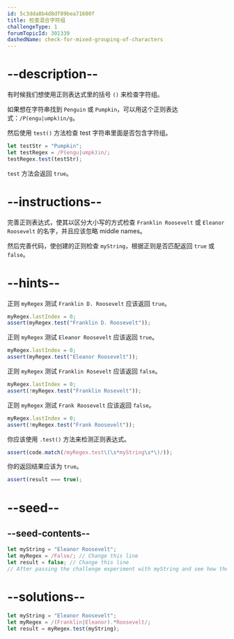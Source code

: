```yaml
---
id: 5c3dda8b4d8df89bea71600f
title: 检查混合字符组
challengeType: 1
forumTopicId: 301339
dashedName: check-for-mixed-grouping-of-characters
---
```


# --description--

有时候我们想使用正则表达式里的括号 `()` 来检查字符组。

如果想在字符串找到 `Penguin` 或 `Pumpkin`，可以用这个正则表达式：`/P(engu|umpk)in/g`。

然后使用 `test()` 方法检查 test 字符串里面是否包含字符组。

```js
let testStr = "Pumpkin";
let testRegex = /P(engu|umpk)in/;
testRegex.test(testStr);
```

`test` 方法会返回 `true`。

# --instructions--

完善正则表达式，使其以区分大小写的方式检查 `Franklin Roosevelt` 或 `Eleanor Roosevelt` 的名字，并且应该忽略 middle names。

然后完善代码，使创建的正则检查 `myString`，根据正则是否匹配返回 `true` 或 `false`。

# --hints--

正则 `myRegex` 测试 `Franklin D. Roosevelt` 应该返回 `true`。

```js
myRegex.lastIndex = 0;
assert(myRegex.test("Franklin D. Roosevelt"));
```

正则 `myRegex` 测试 `Eleanor Roosevelt` 应该返回 `true`。

```js
myRegex.lastIndex = 0;
assert(myRegex.test("Eleanor Roosevelt"));
```

正则 `myRegex` 测试 `Franklin Rosevelt` 应该返回 `false`。

```js
myRegex.lastIndex = 0;
assert(!myRegex.test("Franklin Rosevelt"));
```

正则 `myRegex` 测试 `Frank Roosevelt` 应该返回 `false`。

```js
myRegex.lastIndex = 0;
assert(!myRegex.test("Frank Roosevelt"));
```

你应该使用 `.test()` 方法来检测正则表达式。

```js
assert(code.match(/myRegex.test\(\s*myString\s*\)/));
```

你的返回结果应该为 `true`。

```js
assert(result === true);
```

# --seed--

## --seed-contents--

```js
let myString = "Eleanor Roosevelt";
let myRegex = /False/; // Change this line
let result = false; // Change this line
// After passing the challenge experiment with myString and see how the grouping works
```

# --solutions--

```js
let myString = "Eleanor Roosevelt";
let myRegex = /(Franklin|Eleanor).*Roosevelt/;
let result = myRegex.test(myString);
```
